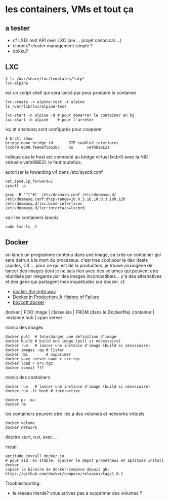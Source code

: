 # les containers, VMs et tout ça

## a tester

* cf LXD: rest API over LXC (aie ... projet canonical ...)
* cloonix? cluster management simple ?
* dokku?


## LXC

    $ ls /usr/share/lxc/templates/*alp*
    lxc-alpine

est un script shell qui sera lancé par pour produire le container

    lxc-create -n alpine-test -t alpine
    ls /var/lib/lxc/alpine-test

    lxc-start -n alpine -d # pour demarrer le container en bg
    lxc-start -n alpine    # pour l'arreter

lxc et dnsmasq sont configurés pour coopérer

    $ brctl show
    bridge name	bridge id		STP enabled	interfaces
    lxcbr0 8000.fee0af5e5285	no		veth0IBE2I

indique que le host est connecté au bridge virtuel lxcbr0 avec la NIC virtuelle
veth0IBE2I. le faut toutefois:

autoriser le fowarding v4 dans /etc/sysctl.conf

    net.ipv4.ip_forward=1
    sysctl -p

    grep -R '^[^#]' /etc/dnsmasq.conf /etc/dnsmasq.d/
    /etc/dnsmasq.conf:dhcp-range=10.0.3.10,10.0.3.100,12h
    /etc/dnsmasq.d/lxc:bind-interfaces
    /etc/dnsmasq.d/lxc:interface=lxcbr0

voir les containers lancés

    sudo lxc-ls -f 

## Docker

on lance un programme contenu dans une image, ca crée un container qui sera
détruit à la mort du processus. c'est tres cool pour le dev (tests rapides,
CI) ... pour ce qui est de la production, je trouve anxiogène de lancer des
images dont je ne sais rien avec des volumes qui peuvent etre réutilisés par
mégarde par des images incompatibles... y'a des alternatives et des gens qui
partagent mes inquiétudes sur docker. cf.

* [docker the right way](http://thenewstack.io/hyper-docker-done-right-way/)
* [Docker in Production: A History of Failure](https://thehftguy.wordpress.com/2016/11/01/docker-in-production-an-history-of-failure/)
* [boycott docker](http://www.boycottdocker.org/)


docker    | POO
image     | classe
isa       | FROM (dans le Dockerfile)
container | instance
hub       | cpan server

manip des images

    docker pull  # telecharger une definition d'image
    docker build # build une image (pull si nécessaire)
    docker run   # lancer une instance d'image (build si nécessaire)
    docker images -qa # lister
    docker rmi        # supprimer
    docker save server-name > srv.tgz
    docker load < srv.tgz 
    docker commit ???

manip des containers

    docker run   # lancer une instance d'image (build si nécessaire)
    docker run -it bash # interactive

    docker ps -qa
    docker rm

les containers peuvent etre liés a des volumes et networks virtuels

    docker volume
    docker network

décrire start, run, exec ... 
 
install

    aptitude install docker.io
    # pour sid. en stable: ajouter le depot prometheus et aptitude install docker
    copier le binaire de docker-compose depuis gh:
    https://github.com/docker/compose/releases/tag/1.8.1

Troobleshooting:

* le réseau merde? vous arrivez pas a supprimer des volumes ?

